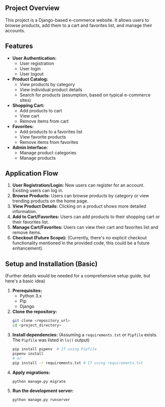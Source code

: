 ## Project Overview

This project is a Django-based e-commerce website. It allows users to browse products, add them to a cart and favorites list, and manage their accounts.

## Features

*   **User Authentication:**
    *   User registration
    *   User login
    *   User logout
*   **Product Catalog:**
    *   View products by category
    *   View individual product details
    *   Search for products (assumption, based on typical e-commerce sites)
*   **Shopping Cart:**
    *   Add products to cart
    *   View cart
    *   Remove items from cart
*   **Favorites:**
    *   Add products to a favorites list
    *   View favorite products
    *   Remove items from favorites
*   **Admin Interface:**
    *   Manage product categories
    *   Manage products

## Application Flow

1.  **User Registration/Login:** New users can register for an account. Existing users can log in.
2.  **Browse Products:** Users can browse products by category or view trending products on the home page.
3.  **View Product Details:** Clicking on a product shows more detailed information.
4.  **Add to Cart/Favorites:** Users can add products to their shopping cart or their favorites list.
5.  **Manage Cart/Favorites:** Users can view their cart and favorites list and remove items.
6.  **Checkout (Future Scope):** (Currently, there's no explicit checkout functionality mentioned in the provided code, this could be a future enhancement).

## Setup and Installation (Basic)

(Further details would be needed for a comprehensive setup guide, but here's a basic idea)

1.  **Prerequisites:**
    *   Python 3.x
    *   Pip
    *   Django
2.  **Clone the repository:**
    ```bash
    git clone <repository_url>
    cd <project_directory>
    ```
3.  **Install dependencies:**
    (Assuming a `requirements.txt` or `Pipfile` exists. The `Pipfile` was listed in `ls()` output)
    ```bash
    pip install pipenv  # If using Pipfile
    pipenv install
    # or
    pip install -r requirements.txt # If using requirements.txt
    ```
4.  **Apply migrations:**
    ```bash
    python manage.py migrate
    ```
5.  **Run the development server:**
    ```bash
    python manage.py runserver
    ```
